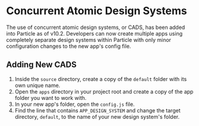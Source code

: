 # Concurrent Atomic Design Systems

The use of concurrent atomic design systems, or CADS, has been added into Particle as of v10.2. Developers can now create multiple apps using completely separate design systems within Particle with only minor configuration changes to the new app's config file.

## Adding New CADS

1. Inside the `source` directory, create a copy of the `default` folder with its own unique name.
1. Open the `apps` directory in your project root and create a copy of the app folder you want to work with.
1. In your new app's folder, open the `config.js` file.
1. Find the line that contains `APP_DESIGN_SYSTEM` and change the target directory, `default`, to the name of your new design system's folder.
